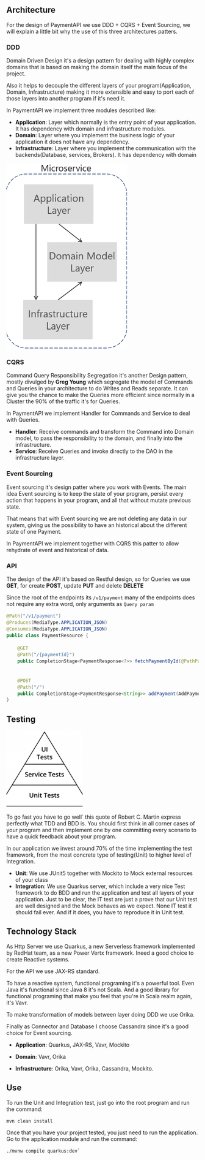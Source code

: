 
## Architecture

For the design of PaymentAPI we use DDD + CQRS + Event Sourcing, we will explain a little bit why the use of this three architectures patters.

### DDD

Domain Driven Design it's a design pattern for dealing with highly complex domains that is based on making the domain itself the main focus of the project.

Also it helps to decouple the different layers of your program(Application, Domain, Infrastructure) making it more extensible and easy to port each of those layers into another program if it's need it.

In PaymentAPI we implement three modules described like:

* **Application**: Layer which normally is the entry point of your application. It has dependency with domain and infrastructure modules.
* **Domain**: Layer where you implement the business logic of your application it does not have any dependency.
* **Infrastructure**: Layer where you implement the communication with the backends(Database, services, Brokers). It has dependency with domain

![My image](img/ddd.png)

### CQRS

Command Query Responsibility Segregation it's another Design pattern, mostly divulged by **Greg Young** which segregate the model of Commands and Queries
in your architecture to do Writes and Reads separate. It can give you the chance to make the Queries more efficient since normally in a Cluster the 90% of the traffic
it's for Queries.

In PaymentAPI we implement Handler for Commands and Service to deal with Queries.

* **Handler**: Receive commands and transform the Command into Domain model, to pass the responsibility to the domain, and finally into the infrastructure.
* **Service**: Receive Queries and invoke directly to the DAO in the infrastructure layer.

### Event Sourcing

Event sourcing it's design patter where you work with Events. The main idea Event sourcing is to keep the state of your program, 
persist every action that happens in your program, and all that without mutate previous state.

That means that with Event sourcing we are not deleting any data in our system, giving us the possibility to have an historical about the different state of one Payment.

In PaymentAPI we implement together with CQRS this patter to allow rehydrate of event and historical of data.

### API

The design of the API it's based on Restful design, so for Queries we use **GET**, for create **POST**, update **PUT** and delete **DELETE**

Since the root of the endpoints its `/v1/payment` many of the endpoints does not require any extra word, only arguments as `Query param`

```.java
@Path("/v1/payment")
@Produces(MediaType.APPLICATION_JSON)
@Consumes(MediaType.APPLICATION_JSON)
public class PaymentResource {

    @GET
    @Path("/{paymentId}")
    public CompletionStage<PaymentResponse<?>> fetchPaymentById(@PathParam("paymentId") String id)
    
    
    @POST
    @Path("/")
    public CompletionStage<PaymentResponse<String>> addPayment(AddPaymentCommand addPaymentCommand)     
}
```

## Testing

![My image](img/testPyramid.png)

To go fast you have to go well` this quote of Robert C. Martin express perfectly what TDD and BDD is. You should first think in all corner cases of your program and then implement 
one by one committing every scenario to have a quick feedback about your program.
 
In our application we invest around 70% of the time implementing the test framework, from the most concrete type of testing(Unit) to higher level of Integration.

* **Unit**: We use JUnit5 together with Mockito to Mock external resources of your class
* **Integration**: We use Quarkus server, which include a very nice Test framework to do BDD and run the application and test all layers of your application.
Just to be clear, the IT test are just a prove that our Unit test are well designed and the Mock behaves as we expect. None IT test it should fail ever. And if it does, 
you have to reproduce it in Unit test.

## Technology Stack

As Http Server we use Quarkus, a new Serverless framework implemented by RedHat team, as a new Power Vertx framework. Ineed a good choice to create Reactive systems.

For the API we use JAX-RS standard.

To have a reactive system, functional programing it's a powerful tool. Even Java it's functional since Java 8 it's not Scala. And a good library for functional 
programing that make you feel that you're in Scala realm again, it's Vavr.

To make transformation of models between layer doing DDD we use Orika.

Finally as Connector and Database I choose Cassandra since it's a good choice for Event sourcing.

* **Application**: Quarkus, JAX-RS, Vavr, Mockito

* **Domain**: Vavr, Orika

* **Infrastructure**: Orika, Vavr, Orika, Cassandra, Mockito.


## Use

To run the Unit and Integration test, just go into the root program and run the command:

```
mvn clean install
```

Once that you have your project tested, you just need to run the application. Go to the application module and run the command:

```
./mvnw compile quarkus:dev`
```
 
